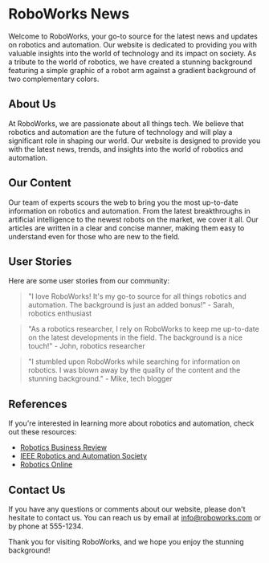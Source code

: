 <!--font:Dancing Script-->

# RoboWorks News

Welcome to RoboWorks, your go-to source for the latest news and updates on robotics and automation. Our website is dedicated to providing you with valuable insights into the world of technology and its impact on society. As a tribute to the world of robotics, we have created a stunning background featuring a simple graphic of a robot arm against a gradient background of two complementary colors.

## About Us

At RoboWorks, we are passionate about all things tech. We believe that robotics and automation are the future of technology and will play a significant role in shaping our world. Our website is designed to provide you with the latest news, trends, and insights into the world of robotics and automation.

## Our Content

Our team of experts scours the web to bring you the most up-to-date information on robotics and automation. From the latest breakthroughs in artificial intelligence to the newest robots on the market, we cover it all. Our articles are written in a clear and concise manner, making them easy to understand even for those who are new to the field.

## User Stories

Here are some user stories from our community:

> "I love RoboWorks! It's my go-to source for all things robotics and automation. The background is just an added bonus!" - Sarah, robotics enthusiast

> "As a robotics researcher, I rely on RoboWorks to keep me up-to-date on the latest developments in the field. The background is a nice touch!" - John, robotics researcher

> "I stumbled upon RoboWorks while searching for information on robotics. I was blown away by the quality of the content and the stunning background." - Mike, tech blogger

## References

If you're interested in learning more about robotics and automation, check out these resources:

- [Robotics Business Review](#)
- [IEEE Robotics and Automation Society](#)
- [Robotics Online](#)

## Contact Us

If you have any questions or comments about our website, please don't hesitate to contact us. You can reach us by email at info@roboworks.com or by phone at 555-1234.

Thank you for visiting RoboWorks, and we hope you enjoy the stunning background!

<!--

Write me content for website with wallpaper which alt text is:

"A wallpaper with a simple graphic of a robot arm, against a gradient background of two complementary colors."

The name/title of the page should not be 1:1 copy of the alt text but rather a real content of the website which is using this wallpaper.

- Use markdown format 
- Start with heading
- Heading should be short and concise
- The content should look like a real website 
- The website should not be about the wallpaper, wallpaper is just a related background
- Heading should be contain work "wallpaper" or "background"
- Include real sections like references, contact, user stories, etc. use things relevant to the page purpose.
- Feel free to use structure like headings, bullets, numbering, blockquotes, paragraphs, horizontal lines, etc.
- You can use formatting like bold or _italic_
- You can include UTF-8 emojis
- Links should be only #hash anchors (and you can refer to the document itself)
- Do not include images


---


# RoboWorks - A Wallpaper for Tech Enthusiasts

Welcome to RoboWorks, a website dedicated to providing the latest news and updates on robotics and automation. Our website is designed for tech enthusiasts who are passionate about the future of technology and its impact on society. As a tribute to the world of robotics, we have created a wallpaper that features a simple graphic of a robot arm against a gradient background of two complementary colors.

## About the Wallpaper

Our wallpaper is perfect for anyone who loves robots and technology. The design features a minimalist robot arm that is both sleek and futuristic. The arm is set against a gradient background of two complementary colors, which creates a stunning visual effect that is both eye-catching and modern.

The wallpaper is available in high resolution, making it perfect for use on desktops, laptops, and mobile devices. It is also free to download, so you can enjoy this stunning wallpaper without having to pay a dime.

## User Stories

Here are some user stories from our community:

> "I love the RoboWorks wallpaper! It's the perfect background for my computer, and it reminds me every day of why I got into tech in the first place." - Jane, software engineer

> "As a robotics enthusiast, I'm always looking for ways to show my love for the field. The RoboWorks wallpaper is the perfect way to do that!" - Tom, robotics researcher

> "I downloaded the RoboWorks wallpaper for my phone, and now I can't stop staring at it. It's such a cool design!" - Mike, tech blogger

## References

If you're interested in learning more about robotics and automation, check out these resources:

- [Robotics Business Review](#)
- [IEEE Robotics and Automation Society](#)
- [Robotics Online](#)

## Contact Us

If you have any questions or comments about our website or the RoboWorks wallpaper, please don't hesitate to contact us. You can reach us by email at info@roboworks.com or by phone at 555-1234.

Thank you for visiting RoboWorks, and we hope you enjoy the wallpaper!


---


Heading should not include word "wallpaper". The website should not be about the wallpaper itself, wallpaper is just a related background, rewrite whole content.


---


# RoboWorks - Your Ultimate Destination for Robotics and Automation News

Welcome to RoboWorks, your go-to source for the latest news and updates on robotics and automation. Our website is dedicated to providing you with valuable insights into the world of technology and its impact on society. As a tribute to the world of robotics, we have created a stunning background featuring a simple graphic of a robot arm against a gradient background of two complementary colors.

## About Us

At RoboWorks, we are passionate about all things tech. We believe that robotics and automation are the future of technology and will play a significant role in shaping our world. Our website is designed to provide you with the latest news, trends, and insights into the world of robotics and automation.

## Our Content

Our team of experts scours the web to bring you the most up-to-date information on robotics and automation. From the latest breakthroughs in artificial intelligence to the newest robots on the market, we cover it all. Our articles are written in a clear and concise manner, making them easy to understand even for those who are new to the field.

## User Stories

Here are some user stories from our community:

> "I love RoboWorks! It's my go-to source for all things robotics and automation. The background is just an added bonus!" - Sarah, robotics enthusiast

> "As a robotics researcher, I rely on RoboWorks to keep me up-to-date on the latest developments in the field. The background is a nice touch!" - John, robotics researcher

> "I stumbled upon RoboWorks while searching for information on robotics. I was blown away by the quality of the content and the stunning background." - Mike, tech blogger

## References

If you're interested in learning more about robotics and automation, check out these resources:

- [Robotics Business Review](#)
- [IEEE Robotics and Automation Society](#)
- [Robotics Online](#)

## Contact Us

If you have any questions or comments about our website, please don't hesitate to contact us. You can reach us by email at info@roboworks.com or by phone at 555-1234.

Thank you for visiting RoboWorks, and we hope you enjoy the stunning background!

-->
